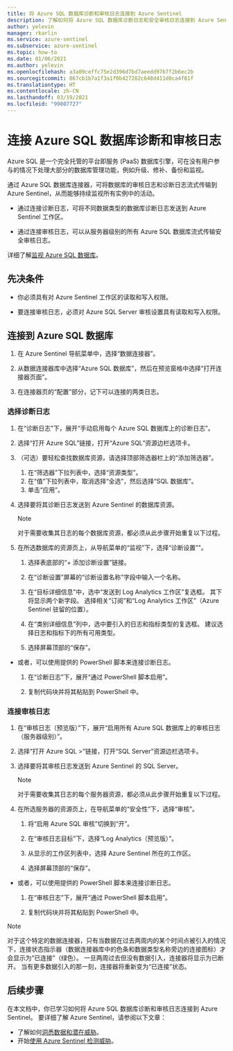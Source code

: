 ```yaml
---
title: 将 Azure SQL 数据库诊断和审核日志连接到 Azure Sentinel
description: 了解如何将 Azure SQL 数据库诊断日志和安全审核日志连接到 Azure Sentinel。
author: yelevin
manager: rkarlin
ms.service: azure-sentinel
ms.subservice: azure-sentinel
ms.topic: how-to
ms.date: 01/06/2021
ms.author: yelevin
ms.openlocfilehash: a3a09ceffc75e2d396d7bd7aeedd97b7f2b6ec2b
ms.sourcegitcommit: 867cb1b7a1f3a1f0b427282c648d411d0ca4f81f
ms.translationtype: HT
ms.contentlocale: zh-CN
ms.lasthandoff: 03/19/2021
ms.locfileid: "99807727"
---
```

# <a name="connect-azure-sql-database-diagnostics-and-auditing-logs"></a>连接 Azure SQL 数据库诊断和审核日志

Azure SQL 是一个完全托管的平台即服务 (PaaS) 数据库引擎，可在没有用户参与的情况下处理大部分的数据库管理功能，例如升级、修补、备份和监视。 

通过 Azure SQL 数据库连接器，可将数据库的审核日志和诊断日志流式传输到 Azure Sentinel，从而能够持续监视所有实例中的活动。

- 通过连接诊断日志，可将不同数据类型的数据库诊断日志发送到 Azure Sentinel 工作区。

- 通过连接审核日志，可以从服务器级别的所有 Azure SQL 数据库流式传输安全审核日志。

详细了解[监视 Azure SQL 数据库](../azure-sql/database/metrics-diagnostic-telemetry-logging-streaming-export-configure.md)。

## <a name="prerequisites"></a>先决条件

- 你必须具有对 Azure Sentinel 工作区的读取和写入权限。

- 要连接审核日志，必须对 Azure SQL Server 审核设置具有读取和写入权限。

## <a name="connect-to-azure-sql-database"></a>连接到 Azure SQL 数据库
    
1. 在 Azure Sentinel 导航菜单中，选择“数据连接器”。

1. 从数据连接器库中选择“Azure SQL 数据库”，然后在预览窗格中选择“打开连接器页面”。 

1. 在连接器页的“配置”部分，记下可以连接的两类日志。

### <a name="connect-diagnostics-logs"></a>选择诊断日志

1. 在“诊断日志”下，展开“手动启用每个 Azure SQL 数据库上的诊断日志”。

1. 选择“打开 Azure SQL”链接，打开“Azure SQL”资源边栏选项卡。

1. （可选）要轻松查找数据库资源，请选择顶部筛选器栏上的“添加筛选器”。
    1. 在“筛选器”下拉列表中，选择“资源类型”。
    1. 在“值”下拉列表中，取消选择“全选”，然后选择“SQL 数据库”。
    1. 单击“应用”。
    
1. 选择要将其诊断日志发送到 Azure Sentinel 的数据库资源。

    > [!NOTE]
    > 对于需要收集其日志的每个数据库资源，都必须从此步骤开始重复以下过程。

1. 在所选数据库的资源页上，从导航菜单的“监视”下，选择“诊断设置”"。

    1. 选择表底部的“+ 添加诊断设置”链接。

    1. 在“诊断设置”屏幕的“诊断设置名称”字段中输入一个名称。
    
    1. 在“目标详细信息”中，选中“发送到 Log Analytics 工作区”复选框。  其下将显示两个新字段。 选择相关“订阅”和“Log Analytics 工作区”（Azure Sentinel 驻留的位置）。

    1. 在“类别详细信息”列中，选中要引入的日志和指标类型的复选框。 建议选择日志和指标下的所有可用类型。

    1. 选择屏幕顶部的“保存”。

- 或者，可以使用提供的 PowerShell 脚本来连接诊断日志。
    1. 在“诊断日志”下，展开“通过 PowerShell 脚本启用”。

    1. 复制代码块并将其粘贴到 PowerShell 中。

### <a name="connect-audit-logs"></a>连接审核日志

1. 在“审核日志（预览版）”下，展开“启用所有 Azure SQL 数据库上的审核日志（服务器级别）”。

1. 选择“打开 Azure SQL >”链接，打开“SQL Server”资源边栏选项卡。

1. 选择要将其审核日志发送到 Azure Sentinel 的 SQL Server。

    > [!NOTE]
    > 对于需要收集其日志的每个服务器资源，都必须从此步骤开始重复以下过程。

1. 在所选服务器的资源页上，在导航菜单的“安全性”下，选择“审核”。

    1. 将“启用 Azure SQL 审核”切换到“开”。

    1. 在“审核日志目标”下，选择“Log Analytics（预览版）”。
    
    1. 从显示的工作区列表中，选择 Azure Sentinel 所在的工作区。

    1. 选择屏幕顶部的“保存”。

- 或者，可以使用提供的 PowerShell 脚本来连接诊断日志。
    1. 在“审核日志”下，展开“通过 PowerShell 脚本启用”。

    1. 复制代码块并将其粘贴到 PowerShell 中。


> [!NOTE]
>
> 对于这个特定的数据连接器，只有当数据在过去两周内的某个时间点被引入的情况下，连接状态指示器（数据连接器库中的色条和数据类型名称旁边的连接图标）才会显示为“已连接”（绿色）。 一旦两周过去但没有数据引入，连接器将显示为已断开。 当有更多数据引入的那一刻，连接器将重新变为“已连接”状态。

## <a name="next-steps"></a>后续步骤
在本文档中，你已学习如何将 Azure SQL 数据库诊断和审核日志连接到 Azure Sentinel。 要详细了解 Azure Sentinel，请参阅以下文章：
- 了解如何[洞悉数据和潜在威胁](quickstart-get-visibility.md)。
- 开始[使用 Azure Sentinel 检测威胁](tutorial-detect-threats-built-in.md)。